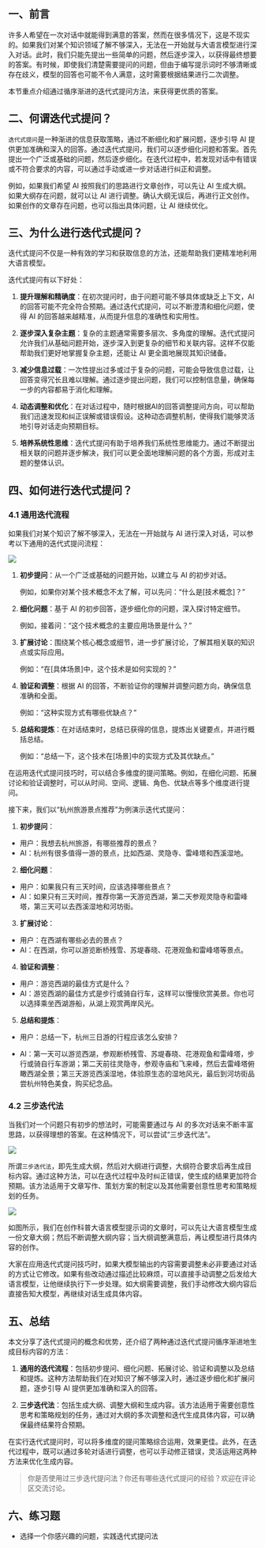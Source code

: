 ## 一、前言

许多人希望在一次对话中就能得到满意的答案，然而在很多情况下，这是不现实的。如果我们对某个知识领域了解不够深入，无法在一开始就与大语言模型进行深入对话。此时，我们只能先提出一些简单的问题，然后逐步深入，以获得最终想要的答案。有时候，即使我们清楚需要提问的问题，但由于编写提示词时不够清晰或存在歧义，模型的回答也可能不令人满意，这时需要根据结果进行二次调整。

本节重点介绍通过循序渐进的迭代式提问方法，来获得更优质的答案。

## 二、何谓迭代式提问？

`迭代式提问`是一种渐进的信息获取策略，通过不断细化和扩展问题，逐步引导 AI 提供更加准确和深入的回答。通过迭代式提问，我们可以逐步细化问题和答案。首先提出一个广泛或基础的问题，然后逐步细化。在迭代过程中，若发现对话中有错误或不符合要求的内容，可以通过手动或进一步对话进行纠正和调整。

例如，如果我们希望 AI 按照我们的思路进行文章创作，可以先让 AI 生成大纲。如果大纲存在问题，就可以让 AI 进行调整。确认大纲无误后，再进行正文创作。如果创作的文章存在问题，也可以指出具体问题，让 AI 继续优化。

## 三、为什么进行迭代式提问？

迭代式提问不仅是一种有效的学习和获取信息的方法，还能帮助我们更精准地利用大语言模型。

迭代式提问有以下好处：

1. **提升理解和精确度**：在初次提问时，由于问题可能不够具体或缺乏上下文，AI 的回答可能不完全符合预期。通过迭代式提问，可以不断澄清和细化问题，使得 AI 的回答越来越精准，从而提升信息的准确性和实用性。

2. **逐步深入复杂主题**：复杂的主题通常需要多层次、多角度的理解。迭代式提问允许我们从基础问题开始，逐步深入到更复杂的细节和关联内容。这样不仅能帮助我们更好地掌握复杂主题，还能让 AI 更全面地展现其知识储备。

3. **减少信息过载**：一次性提出过多或过于复杂的问题，可能会导致信息过载，让回答变得冗长且难以理解。通过逐步提出问题，我们可以控制信息量，确保每一步的内容都易于消化和理解。

4. **动态调整和优化**：在对话过程中，随时根据AI的回答调整提问方向，可以帮助我们迅速发现和纠正误解或错误假设。这种动态调整机制，使得我们能够灵活地引导对话走向预期目标。

5. **培养系统性思维**：迭代式提问有助于培养我们系统性思维能力。通过不断提出相关联的问题并逐步解决，我们可以更全面地理解问题的各个方面，形成对主题的整体认识。

## 四、如何进行迭代式提问？

### 4.1 通用迭代流程

如果我们对某个知识了解不够深入，无法在一开始就与 AI 进行深入对话，可以参考以下通用的迭代式提问流程：

![](https://p3-juejin.byteimg.com/tos-cn-i-k3u1fbpfcp/44541664dfe94f4b9deb132695afed6a~tplv-k3u1fbpfcp-jj-mark:1600:0:0:0:q75.png#?w=932&h=242&s=31416&e=png&a=1&b=fcfcfc)

1. **初步提问**：从一个广泛或基础的问题开始，以建立与 AI 的初步对话。

   例如，如果你对某个技术概念不太了解，可以先问：“什么是\[技术概念\]？”

2. **细化问题**：基于 AI 的初步回答，逐步细化你的问题，深入探讨特定细节。

   例如，接着问：“这个技术概念的主要应用场景是什么？”

3. **扩展讨论**：围绕某个核心概念或细节，进一步扩展讨论，了解其相关联的知识点或实际应用。

   例如：“在\[具体场景\]中，这个技术是如何实现的？”

4. **验证和调整**：根据 AI 的回答，不断验证你的理解并调整问题方向，确保信息准确和全面。

   例如：“这种实现方式有哪些优缺点？”

5. **总结和提炼**：在对话结束时，总结已获得的信息，提炼出关键要点，并进行概括总结。

   例如：“总结一下，这个技术在\[场景\]中的实现方式及其优缺点。”

在运用迭代式提问技巧时，可以结合多维度的提问策略。例如，在细化问题、拓展讨论和验证调整时，可以从时间、空间、逻辑、角色、优缺点等多个维度进行提问。

接下来，我们以“杭州旅游景点推荐”为例演示迭代式提问：

1. **初步提问**：

* 用户：我想去杭州旅游，有哪些推荐的景点？
* AI：杭州有很多值得一游的景点，比如西湖、灵隐寺、雷峰塔和西溪湿地。

2. **细化问题**：

* 用户：如果我只有三天时间，应该选择哪些景点？
* AI：如果只有三天时间，推荐你第一天游览西湖，第二天参观灵隐寺和雷峰塔，第三天可以去西溪湿地和河坊街。

3. **扩展讨论**：

* 用户：在西湖有哪些必去的景点？
* AI：在西湖，你可以游览断桥残雪、苏堤春晓、花港观鱼和雷峰塔等景点。

4. **验证和调整**：

* 用户：游览西湖的最佳方式是什么？
* AI：游览西湖的最佳方式是步行或骑自行车，这样可以慢慢欣赏美景。你也可以选择乘坐西湖游船，从湖上观赏两岸风光。

5. **总结和提炼**：

* 用户：总结一下，杭州三日游的行程应该怎么安排？

* AI：第一天可以游览西湖，参观断桥残雪、苏堤春晓、花港观鱼和雷峰塔，步行或骑自行车游湖；第二天前往灵隐寺，参观寺庙和飞来峰，然后去雷峰塔俯瞰西湖全景；第三天游览西溪湿地，体验原生态的湿地风光，最后到河坊街品尝杭州特色美食，购买纪念品。

### 4.2 三步迭代法

当我们对一个问题只有初步的想法时，可能需要通过与 AI 的多次对话来不断丰富思路，以获得理想的答案。在这种情况下，可以尝试“三步迭代法”。

![](https://p3-juejin.byteimg.com/tos-cn-i-k3u1fbpfcp/ad8056794589463dac78d03e09f41b1f~tplv-k3u1fbpfcp-jj-mark:1600:0:0:0:q75.png#?w=758&h=240&s=23463&e=png&a=1&b=fcfcfc)

所谓`三步迭代法`，即先生成大纲，然后对大纲进行调整，大纲符合要求后再生成目标内容。通过这种方法，可以在迭代过程中及时纠正错误，使生成的结果更加符合预期。该方法适用于文章写作、策划方案的制定以及其他需要创意性思考和策略规划的任务。

![](https://p3-juejin.byteimg.com/tos-cn-i-k3u1fbpfcp/4e28671940554bdcaa8efd66adb6f326~tplv-k3u1fbpfcp-jj-mark:1600:0:0:0:q75.png#?w=753&h=594&s=78718&e=png&a=1&b=fcfcfc)

如图所示，我们在创作科普大语言模型提示词的文章时，可以先让大语言模型生成一份文章大纲；然后不断调整大纲内容；当大纲调整满意后，再让模型进行具体内容的创作。

大家在应用迭代式提问技巧时，如果大模型输出的内容需要调整未必非要通过对话的方式让它修改。如果有些改动通过描述比较麻烦，可以直接手动调整之后发给大语言模型，让他继续执行下一步处理。如大纲需要调整，我们手动修改大纲内容后直接告知大模型，再继续对话生成具体内容。

## 五、总结

本文分享了迭代式提问的概念和优势，还介绍了两种通过迭代式提问循序渐进地生成目标内容的方法：

1. **通用的迭代流程**：包括初步提问、细化问题、拓展讨论、验证和调整以及总结和提炼。这种方法帮助我们在对知识了解不够深入时，通过逐步细化和扩展问题，逐步引导 AI 提供更加准确和深入的回答。

2. **三步迭代法**：包括生成大纲、调整大纲和生成内容。该方法适用于需要创意性思考和策略规划的任务，通过对大纲的多次调整和迭代生成具体内容，可以确保最终结果符合预期。

在实行迭代式提问时，可以将多维度的提问策略综合运用，效果更佳。此外，在迭代过程中，既可以通过多轮对话进行调整，也可以手动修正错误，灵活运用这两种方法来优化生成内容。

> 你是否使用过三步迭代提问法？你还有哪些迭代式提问的经验？欢迎在评论区交流讨论。

## 六、练习题

* 选择一个你感兴趣的问题，实践迭代式提问法